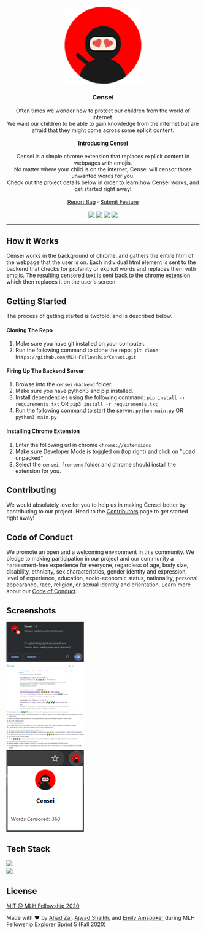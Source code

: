 <p align="center">
  <img src="./assets/logo.png" width="200px" alt="logo" />
  <h3 align="center">Censei</h3>
  <p align="center">Often times we wonder how to protect our children from the world of internet.
    <br />
    We want our children to be able to gain knowledge from the internet but are afraid that they might come across some eplicit content.
    <br />
    <br />
    <strong>Introducing Censei</strong>
    <br />
    <br />
    Censei is a simple chrome extension that replaces explicit content in webpages with emojis. 
    <br />
    No matter where your child is on the internet, Censei will censor those unwanted words for you.
    <br />
    Check out the project details below in order to learn how Censei works, and get started right away!
    <br />
    <br />
    <a href="https://github.com/MLH-Fellowship/Censei/issues">Report Bug</a>
        ·
        <a href="https://github.com/MLH-Fellowship/Censei/issues">Submit Feature</a>
    <br />
    <br />
    <img src="https://img.shields.io/github/issues/MLH-Fellowship/Censei"></img>
    <img src="https://img.shields.io/github/forks/MLH-Fellowship/Censei"></img>
    <img src="https://img.shields.io/github/stars/MLH-Fellowship/Censei"></img>
    <img src="https://img.shields.io/github/license/MLH-Fellowship/Censei"></img>
  </p>
</p>
<hr>

## How it Works

Censei works in the background of chrome, and gathers the entire html of the webpage that the user is on. Each individual html element is sent to the backend that checks for profanity or explicit words and replaces them with emojis. The resulting censored text is sent back to the chrome extension which then replaces it on the user's screen.

## Getting Started

The process of getting started is twofold, and is described below.

#### Cloning The Repo

1. Make sure you have git installed on your computer.
2. Run the following command to clone the repo: `git clone https://github.com/MLH-Fellowship/Censei.git`

#### Firing Up The Backend Server

1. Browse into the `censei-backend` folder.
2. Make sure you have python3 and pip installed.
3. Install dependencies using the following command:
   `pip install -r requirements.txt` OR `pip3 install -r requirements.txt`
4. Run the following command to start the server: `python main.py` OR `python3 main.py`

#### Installing Chrome Extension

1. Enter the following url in chrome `chrome://extensions`
2. Make sure Developer Mode is toggled on (top right) and click on "Load unpacked"
3. Select the `censei-frontend` folder and chrome should install the extension for you.

## Contributing

We would absolutely love for you to help us in making Censei better by contributing to our project. Head to the [Contributors](https://github.com/MLH-Fellowship/Censei/blob/master/CONTRIBUTORS.md) page to get started right away!

## Code of Conduct

We promote an open and a welcoming environment in this community. We pledge to making participation in our project and our community a harassment-free experience for everyone, regardless of age, body size, disability, ethnicity, sex characteristics, gender identity and expression, level of experience, education, socio-economic status, nationality, personal appearance, race, religion, or sexual identity and orientation.
Learn more about our [Code of Conduct](https://github.com/MLH-Fellowship/Censei/blob/master/CODE-OF-CONDUCT.md).

## Screenshots

<img width="40%" src="./assets/screenshot1.PNG"></img>
<br>
<img width="40%" src="./assets/screenshot2.PNG"></img>
<br>
<img width="40%" src="./assets/screenshot3.PNG"></img>
<br>
<img width="40%" src="./assets/screenshot4.PNG"></img>

## Tech Stack

<img src="https://img.shields.io/badge/Frontend-HTML%20CSS%20JavaScript-orange"></img>
<br/>
<img src="https://img.shields.io/badge/Backend-Python%20Flask-blue"></img>
<br/>

## License

[MIT @ MLH Fellowship 2020](https://github.com/MLH-Fellowship/Censei/blob/master/LICENSE)

Made with ❤ by [Ahad Zai](https://github.com/ahadkhan98), [Ajwad Shaikh](https://github.com/ajwad-shaikh), and [Emily Amspoker](https://github.com/eamspoker) during MLH Fellowship Explorer Sprint 5 (Fall 2020)
